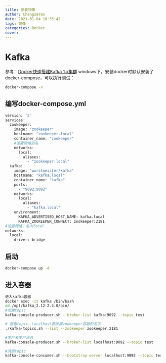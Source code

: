 ```yaml
---
title: 安装镜像
author: ChangzeYan
date: 2021-01-04 18:35:42
tags: 镜像
categories: Docker
cover:
---
```


# Kafka
参考：[Docker快速搭建Kafka 1.x集群](https://www.jianshu.com/p/8ccd712e2599)
windows下，安装docker时默认安装了docker-compose，可以执行测试：
```bash
docker-compose -v
```

## 编写docker-compose.yml
```bash
version: '2'
services:
  zookeeper:
    image: "zookeeper"
    hostname: "zookeeper.local"
    container_name: "zookeeper"
    #设置网络别名
    networks:
      local:
        aliases:
          - "zookeeper.local"
  kafka:
    image: "wurstmeister/kafka"
    hostname: "kafka.local"
    container_name: "kafka"
    ports:
      - "9092:9092"
    networks:
      local:
        aliases:
          - "kafka.local"
    environment:
      KAFKA_ADVERTISED_HOST_NAME: kafka.local
      KAFKA_ZOOKEEPER_CONNECT: zookeeper:2181
#设置网络，名为local
networks:
  local:
    driver: bridge
```

## 启动
```bash
docker-compose up -d
```

## 进入容器
```bash
进入kafka容器
docker exec -it kafka /bin/bash
cd /opt/kafka_2.12-2.4.0/bin/
#创建topic
kafka-console-producer.sh --broker-list kafka:9092 --topic test

# 查看topic，localhost要改成zookeeper容器的名字
./kafka-topics.sh --list --zookeeper zookeeper:2181

#生产者生产消息
kafka-console-producer.sh --broker-list localhost:9092 --topic test

#消费topic
kafka-console-consumer.sh --bootstrap-server localhost:9092 --topic test--from-beginning
```
